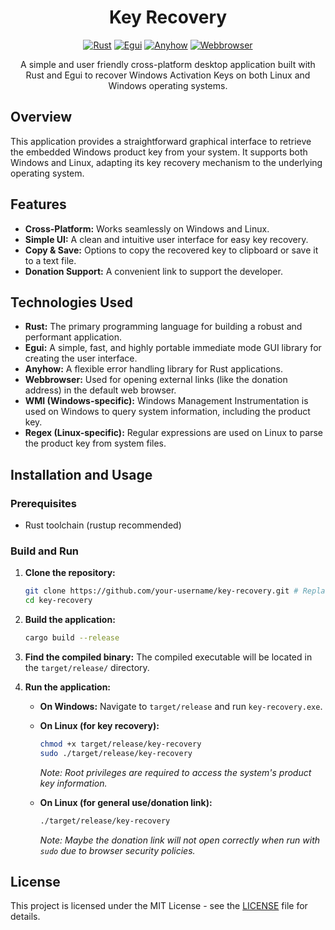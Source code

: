 <div align="center">
  <h1>Key Recovery</h1>

[![Rust](https://img.shields.io/badge/Rust-stable-orange.svg)](https://www.rust-lang.org/)
[![Egui](https://img.shields.io/badge/Egui-0.28.0-blue.svg)](https://github.com/emilk/egui)
[![Anyhow](https://img.shields.io/badge/Anyhow-1.0.86-red.svg)](https://github.com/dtolnay/anyhow)
[![Webbrowser](https://img.shields.io/badge/Webbrowser-0.8.0-purple.svg)](https://github.com/amodm/webbrowser-rs)

A simple and user friendly cross-platform desktop application built with Rust and Egui to recover Windows Activation Keys on both Linux and Windows operating systems.

</div>

## Overview

This application provides a straightforward graphical interface to retrieve the embedded Windows product key from your system. It supports both Windows and Linux, adapting its key recovery mechanism to the underlying operating system.

## Features

*   **Cross-Platform:** Works seamlessly on Windows and Linux.
*   **Simple UI:** A clean and intuitive user interface for easy key recovery.
*   **Copy & Save:** Options to copy the recovered key to clipboard or save it to a text file.
*   **Donation Support:** A convenient link to support the developer.

## Technologies Used

*   **Rust:** The primary programming language for building a robust and performant application.
*   **Egui:** A simple, fast, and highly portable immediate mode GUI library for creating the user interface.
*   **Anyhow:** A flexible error handling library for Rust applications.
*   **Webbrowser:** Used for opening external links (like the donation address) in the default web browser.
*   **WMI (Windows-specific):** Windows Management Instrumentation is used on Windows to query system information, including the product key.
*   **Regex (Linux-specific):** Regular expressions are used on Linux to parse the product key from system files.

## Installation and Usage

### Prerequisites

*   Rust toolchain (rustup recommended)

### Build and Run

1.  **Clone the repository:**
    ```bash
    git clone https://github.com/your-username/key-recovery.git # Replace with your actual repo URL
    cd key-recovery
    ```
2.  **Build the application:**
    ```bash
    cargo build --release
    ```
3.  **Find the compiled binary:**
    The compiled executable will be located in the `target/release/` directory.

4.  **Run the application:**

    *   **On Windows:**
        Navigate to `target/release` and run `key-recovery.exe`.

    *   **On Linux (for key recovery):**
        ```bash
        chmod +x target/release/key-recovery
        sudo ./target/release/key-recovery
        ```
        *Note: Root privileges are required to access the system's product key information.*

    *   **On Linux (for general use/donation link):**
        ```bash
        ./target/release/key-recovery
        ```
        *Note: Maybe the donation link will not open correctly when run with `sudo` due to browser security policies.*

## License

This project is licensed under the MIT License - see the [LICENSE](LICENSE) file for details.
